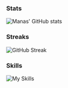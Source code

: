 ### Stats

![Manas' GitHub stats](https://github-readme-stats.vercel.app/api?username=manasrawat&count_private=true&hide_rank=true&show_icons=true&hide_title=true&include_all_commits=true&border_color=d0d7de&text_color=24292f&icon_color=57606a&bg_color=ffffff&border_radius=6&disable_animations=true&text_bold=false)

### Streaks
![GitHub Streak](https://streak-stats.demolab.com?user=manasrawat&border_radius=6&date_format=j%20M%5B%20Y%5D&background=ffffff&stroke=d0d7de&ring=EB8B1F&fire=EB8B1F&currStreakNum=24292f&sideNums=24292f&dates=57606a&disable_animations=true)

### Skills

![My Skills](https://skillicons.dev/icons?i=java,cs,c,py,html,css,js,haskell,androidstudio,dotnet,firebase,pytorch,spring,postgres,bash&perline=5&theme=light)
